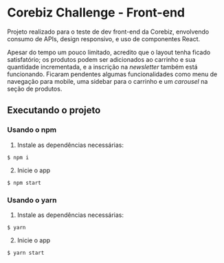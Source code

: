 # Corebiz Challenge - Front-end

Projeto realizado para o teste de dev front-end da Corebiz, envolvendo consumo de APIs, design responsivo, e uso de componentes React.

Apesar do tempo um pouco limitado, acredito que o layout tenha ficado satisfatório; os produtos podem ser adicionados ao carrinho e sua quantidade incrementada, e a inscrição na _newsletter_ também está funcionando. Ficaram pendentes algumas funcionalidades como menu de navegação para mobile, uma sidebar para o carrinho e um _carousel_ na seção de produtos.

## Executando o projeto

### Usando o npm

1. Instale as dependências necessárias:

`$ npm i`

2. Inicie o app

`$ npm start`

### Usando o yarn

1. Instale as dependências necessárias:

`$ yarn`

2. Inicie o app

`$ yarn start`
